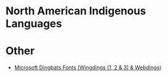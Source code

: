 # North American Indigenous Languages

<!--
[Language Resources (Not Categorised By Langauge)](Language-Resources.md)
# Languages
- [Native American Languages](Languages/Native-American/Native-American.md)

## European
### Ireland
- [Shelta (Cant, Gammon)](Languages/Shelta.md)
## Sign Languages
- [Japanese Sign Language (JSL)](Languages/Sign-Langauge/Japanese-Sign-Langauge.md)
## Constructed
- [toki pona](Languages/Constructed/toki-pona.md)
- [Esperanto](Languages/Constructed/Esperanto.md)
- [Wenja](Languages/Constructed/Wenja.md)
--->

# Other

- [Microsoft Dingbats Fonts (Wingdings (1, 2 & 3) & Webdings)](languages/other/wingdings.md)
